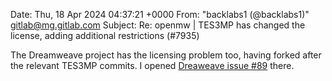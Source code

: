 Date: Thu, 18 Apr 2024 04:37:21 +0000
From: "backlabs1 (@backlabs1)" <gitlab@mg.gitlab.com>
Subject: Re: openmw | TES3MP has changed the license, adding additional
 restrictions (#7935)

The Dreamweave project has the licensing problem too, having forked after the
relevant TES3MP commits. I opened [Dreaweave issue
#89](https://github.com/DreamWeave-MP/Dreamweave/issues/89) there.
